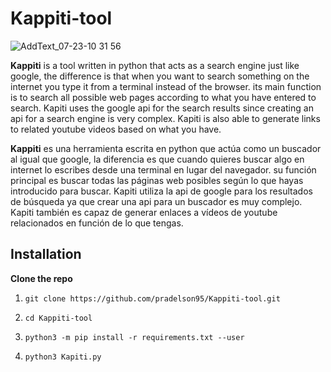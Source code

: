 # Kappiti-tool

![AddText_07-23-10 31 56](https://user-images.githubusercontent.com/81245639/126798797-af224763-1ed2-451b-9e4f-52cdd25a9acf.jpg)


**Kappiti** is a tool written in python that acts as a search engine just like google, the difference is that when you want to search something on the internet you type it from a terminal instead of the browser. its main function is to search all possible web pages according to what you have entered to search. Kapiti uses the google api for the search results since creating an api for a search engine is very complex. Kapiti is also able to generate links to related youtube videos based on what you have.

**Kappiti** es una herramienta escrita en python que actúa como un buscador al igual que google, la diferencia es que cuando quieres buscar algo en internet lo escribes desde una terminal en lugar del navegador. su función principal es buscar todas las páginas web posibles según lo que hayas introducido para buscar. Kapiti utiliza la api de google para los resultados de búsqueda ya que crear una api para un buscador es muy complejo. Kapiti también es capaz de generar enlaces a vídeos de youtube relacionados en función de lo que tengas.

## Installation

**Clone the repo**

1.  `git clone https://github.com/pradelson95/Kappiti-tool.git`

1.  `cd Kappiti-tool`

1.  `python3 -m pip install -r requirements.txt --user`

1.  `python3 Kapiti.py`
